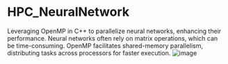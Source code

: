 # HPC_NeuralNetwork
Leveraging OpenMP in C++ to parallelize neural networks, enhancing their performance. Neural networks often rely on matrix operations, which can be time-consuming. OpenMP facilitates shared-memory parallelism, distributing tasks across processors for faster execution.
![image](https://github.com/malathi-1588/HPC_NeuralNetwork/assets/116137959/132ac414-25c1-4802-82a5-7bac83d0128d)

